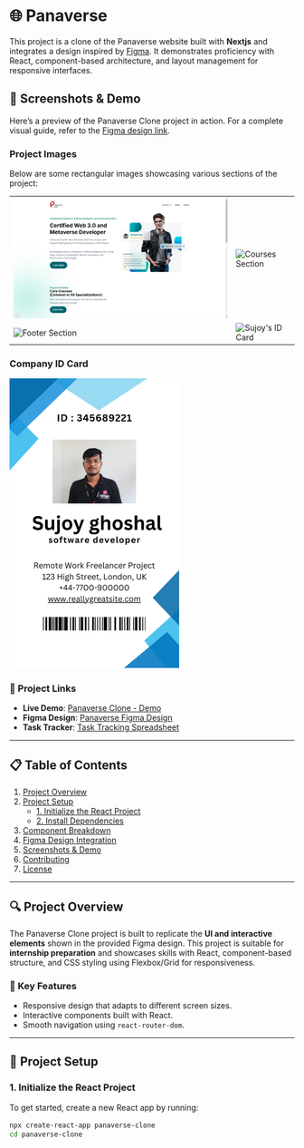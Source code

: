 # 🌐 Panaverse

This project is a clone of the Panaverse website built with **Nextjs** and integrates a design inspired by [Figma](https://www.figma.com/design/d85Qhq3DcaZaamPRmvkZ9P/Panaverse-Clone?node-id=1-23&node-type=frame&t=HzElex8z9vZ4cjjH-0-). It demonstrates proficiency with React, component-based architecture, and layout management for responsive interfaces.

## 📸 Screenshots & Demo

Here’s a preview of the Panaverse Clone project in action. For a complete visual guide, refer to the [Figma design link](https://www.figma.com/design/d85Qhq3DcaZaamPRmvkZ9P/Panaverse-Clone?node-id=1-23&node-type=frame&t=HzElex8z9vZ4cjjH-0-).

### Project Images

Below are some rectangular images showcasing various sections of the project:

<table>
<tr>
    <td>
        <img src="./dashboard.png" alt="Dashboard Screenshot" width="600" />
    </td>
    <td>
        <img src="https://via.placeholder.com/600x300" alt="Courses Section" width="600" />
    </td>
</tr>
<tr>
    <td>
        <img src="https://via.placeholder.com/600x300" alt="Footer Section" width="600" />
    </td>
    <td>
        <img src="https://via.placeholder.com/600x300" alt="Sujoy's ID Card" width="600" />
    </td>
</tr>
</table>

### Company ID Card

<img src="./idcard.png" alt="Sujoy's ID Card" width="300" /> <!-- Adjusted size for the ID card -->

### 🔗 Project Links
- **Live Demo**: [Panaverse Clone - Demo](https://sdeintern2025.vercel.app/)
- **Figma Design**: [Panaverse Figma Design](https://www.figma.com/design/d85Qhq3DcaZaamPRmvkZ9P/Panaverse-Clone?node-id=1-23&node-type=frame&t=HzElex8z9vZ4cjjH-0-)
-  **Task Tracker**: [Task Tracking Spreadsheet](https://docs.google.com/spreadsheets/d/1cSiICirGLiLyG5fVbRE93PD_UMVueRAeSzHW_QPoLiA/edit?gid=0#gid=0)
---

## 📋 Table of Contents
1. [Project Overview](#-project-overview)
2. [Project Setup](#-project-setup)
   - [1. Initialize the React Project](#1-initialize-the-react-project)
   - [2. Install Dependencies](#2-install-dependencies)
3. [Component Breakdown](#-component-breakdown)
4. [Figma Design Integration](#-figma-design-integration)
5. [Screenshots & Demo](#-screenshots--demo)
6. [Contributing](#-contributing)
7. [License](#-license)

---

## 🔍 Project Overview

The Panaverse Clone project is built to replicate the **UI and interactive elements** shown in the provided Figma design. This project is suitable for **internship preparation** and showcases skills with React, component-based structure, and CSS styling using Flexbox/Grid for responsiveness.

### 🔧 Key Features
- Responsive design that adapts to different screen sizes.
- Interactive components built with React.
- Smooth navigation using `react-router-dom`.

---

## 🚀 Project Setup

### 1. Initialize the React Project

To get started, create a new React app by running:
```bash
npx create-react-app panaverse-clone
cd panaverse-clone
